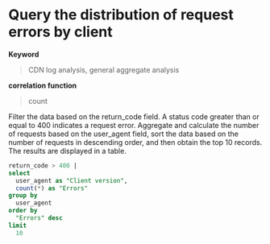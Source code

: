 # Query the distribution of request errors by client

**Keyword**

> CDN log analysis, general aggregate analysis

**correlation function**

> count

Filter the data based on the return_code field. A status code greater than or equal to 400 indicates a request error. Aggregate and calculate the number of requests based on the user_agent field, sort the data based on the number of requests in descending order, and then obtain the top 10 records.
The results are displayed in a table.

```SQL
return_code > 400 |
select
  user_agent as "Client version",
  count(*) as "Errors"
group by
  user_agent
order by
  "Errors" desc
limit
  10
```
